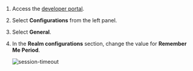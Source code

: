 1.   Access the [developer portal](insert-link). 

2.   Select **Configurations** from the left panel. 

3.   Select **General**.

4.   In the **Realm configurations** section, change the value for **Remember Me Period**.

     ![session-timeout]({{base_path}}/assets/img/fragments/session-timeout.png)

